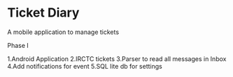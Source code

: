 Ticket Diary
===========

A mobile application to manage tickets

Phase I

  1.Android Application
  2.IRCTC tickets
  3.Parser to read all messages in Inbox
  4.Add notifications for event
  5.SQL lite db for settings
  
